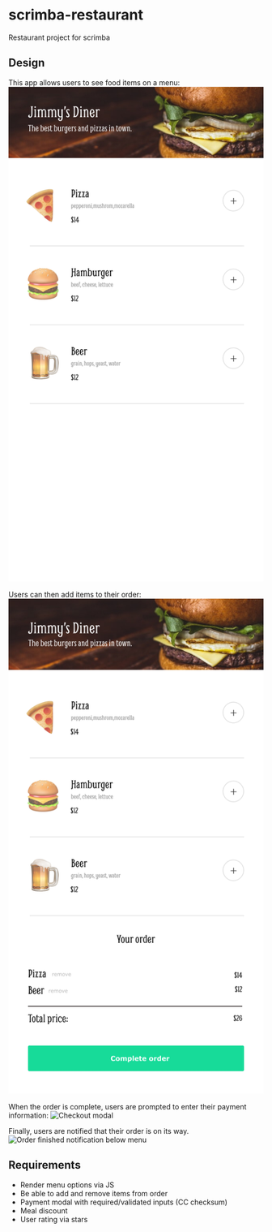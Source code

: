 # scrimba-restaurant
Restaurant project for scrimba

## Design
This app allows users to see food items on a menu: ![Food items in menu](images/default-state.jpg)

Users can then add items to their order: ![Menu with items added to order](images/pre-checkout-state.jpg)

When the order is complete, users are prompted to enter their payment information: ![Checkout modal](checkout-payment-modal-state.jpg)

Finally, users are notified that their order is on its way. ![Order finished notification below menu](order-complete-state.jpg)

## Requirements
- Render menu options via JS
- Be able to add and remove items from order
- Payment modal with required/validated inputs (CC checksum)
- Meal discount
- User rating via stars